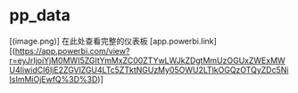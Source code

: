 # pp_data
[(image.png)]
在此处查看完整的仪表板
[app.powerbi.link][(https://app.powerbi.com/view?r=eyJrIjoiYjM0MWI5ZGItYmMxZC00ZTYwLWJkZDgtMmUzOGUxZWExMWU4IiwidCI6IjE2ZGVlZGU4LTc5ZTktNGUzMy05OWU2LTlkOGQzOTQyZDc5NiIsImMiOjEwfQ%3D%3D)]
